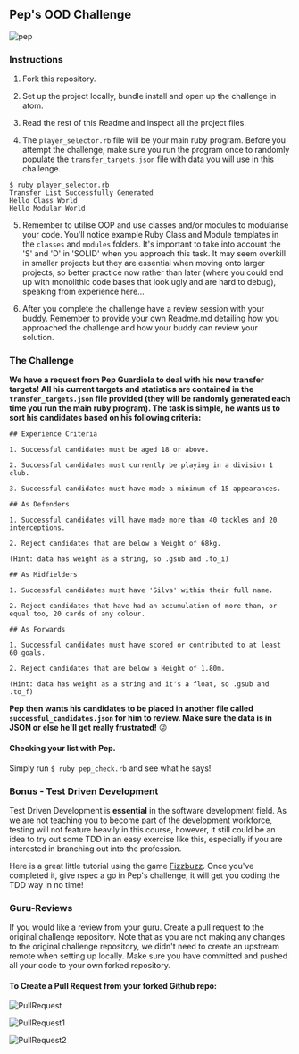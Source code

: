 ## Pep's OOD Challenge

![pep](https://github.com/sportsdatasolutions/pep_ood_challenge/blob/master/pep.png)

### Instructions

1. Fork this repository.

2. Set up the project locally, bundle install and open up the challenge in atom.

3. Read the rest of this Readme and inspect all the project files.

4. The ```player_selector.rb``` file will be your main ruby program. Before you attempt the challenge, make sure you run the program once to randomly populate the ```transfer_targets.json``` file with data you will use in this challenge.

```
$ ruby player_selector.rb
Transfer List Successfully Generated
Hello Class World
Hello Modular World
```

5. Remember to utilise OOP and use classes and/or modules to modularise your code. You'll notice example Ruby Class and Module templates in the ```classes``` and  ```modules``` folders. It's important to take into account the 'S' and 'D' in 'SOLID' when you approach this task. It may seem overkill in smaller projects but they are essential when moving onto larger projects, so better practice now rather than later (where you could end up with monolithic code bases that look ugly and are hard to debug), speaking from experience here...

6. After you complete the challenge have a review session with your buddy. Remember to provide your own Readme.md detailing how you approached the challenge and how your buddy can review your solution.

### The Challenge

**We have a request from Pep Guardiola to deal with his new transfer targets! All his current targets and statistics are contained in the ```transfer_targets.json``` file provided (they will be randomly generated each time you run the main ruby program). The task is simple, he wants us to sort his candidates based on his following criteria:**

```
## Experience Criteria

1. Successful candidates must be aged 18 or above.

2. Successful candidates must currently be playing in a division 1 club.

3. Successful candidates must have made a minimum of 15 appearances.

## As Defenders

1. Successful candidates will have made more than 40 tackles and 20 interceptions.

2. Reject candidates that are below a Weight of 68kg.

(Hint: data has weight as a string, so .gsub and .to_i)

## As Midfielders

1. Successful candidates must have 'Silva' within their full name.

2. Reject candidates that have had an accumulation of more than, or equal too, 20 cards of any colour.

## As Forwards

1. Successful candidates must have scored or contributed to at least 60 goals.

2. Reject candidates that are below a Height of 1.80m.

(Hint: data has weight as a string and it's a float, so .gsub and .to_f)

```

**Pep then wants his candidates to be placed in another file called ```successful_candidates.json``` for him to review. Make sure the data is in JSON or else he'll get really frustrated!** :rage:

#### Checking your list with Pep.
Simply run ```$ ruby pep_check.rb``` and see what he says!

### Bonus - Test Driven Development

Test Driven Development is **essential** in the software development field. As we are not teaching you to become part of the development workforce, testing will not feature heavily in this course, however, it still could be an idea to try out some TDD in an easy exercise like this, especially if you are interested in branching out into the profession.

Here is a great little tutorial using the game [Fizzbuzz](https://medium.com/craft-academy/introduction-to-ruby-and-rspec-135da4051802). Once you've completed it, give rspec a go in Pep's challenge, it will get you coding the TDD way in no time!

### Guru-Reviews

If you would like a review from your guru. Create a pull request to the original challenge repository. Note that as you are not making any changes to the original challenge repository, we didn't need to create an upstream remote when setting up locally. Make sure you have committed and pushed all your code to your own forked repository.

#### To Create a Pull Request from your forked Github repo:

![PullRequest](https://github.com/danielstpaul/sds_academy_course/blob/master/public/PullRequest.png)

![PullRequest1](https://github.com/danielstpaul/sds_academy_course/blob/master/public/PullRequest1.png)

![PullRequest2](https://github.com/danielstpaul/sds_academy_course/blob/master/public/PullRequest2.png)
